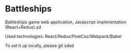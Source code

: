 # Battleships

Battleships game web application, Javascript implimentation (React+Redux).sd

Used technologies: React/Redux/PostCss/Webpack/Babel

To set it up locally, please git sdsd 

